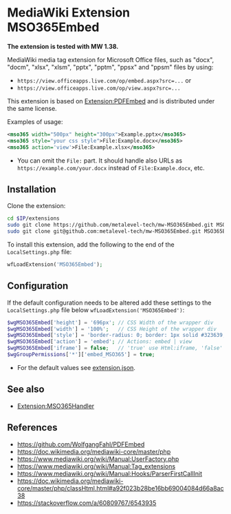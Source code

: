 # MediaWiki Extension MSO365Embed

**The extension is tested with MW 1.38.**

MediaWiki media tag extension for Microsoft Office files, such as "docx", "docm", "xlsx", "xlsm", "pptx", "pptm",  "ppsx" and "ppsm" files by using:

* `https://view.officeapps.live.com/op/embed.aspx?src=...` or
* `https://view.officeapps.live.com/op/view.aspx?src=...`

This extension is based on [Extension:PDFEmbed](https://github.com/WolfgangFahl/PDFEmbed) and is distributed under the same license.

Examples of usage:

```xml
<mso365 width="500px" height="300px">Example.pptx</mso365>
<mso365 style="your css style">File:Example.docx</mso365>
<mso365 action='view'>File:Example.xlsx</mso365>
```

* You can omit the `File:` part. It should handle also URLs as `https://example.com/your.docx` instead of `File:Example.docx`, etc.

## Installation

Clone the extension:

```bash
cd $IP/extensions
sudo git clone https://github.com/metalevel-tech/mw-MSO365Embed.git MSO365Embed # HTTPS
sudo git clone git@github.com:metalevel-tech/mw-MSO365Embed.git MSO365Embed     # SSH
```

To install this extension, add the following to the end of the `LocalSettings.php` file:

```php
wfLoadExtension('MSO365Embed');
```

## Configuration

If the default configuration needs to be altered add these settings to the `LocalSettings.php` file below `wfLoadExtension('MSO365Embed')`:

```php
$wgMSO365Embed['height'] = '696px'; // CSS Width of the wrapper div
$wgMSO365Embed['width'] = '100%';   // CSS Height of the wrapper div
$wgMSO365Embed['style'] = 'border-radius: 0; border: 1px solid #323639; margin: 8px auto 18px;'; // CSS Style ...
$wgMSO365Embed['action'] = 'embed'; // Actions: embed | view
$wgMSO365Embed['iframe'] = false;   // 'true' use Html:iframe, 'false' (default) use Html:object
$wgGroupPermissions['*']['embed_MSO365'] = true;
```

* For the default values see [extension.json](extension.json).

## See also

* [Extension:MSO365Handler](https://github.com/metalevel-tech/mw-MSO365Handler)

## References

* <https://github.com/WolfgangFahl/PDFEmbed>
* <https://doc.wikimedia.org/mediawiki-core/master/php>
* <https://www.mediawiki.org/wiki/Manual:UserFactory.php>
* <https://www.mediawiki.org/wiki/Manual:Tag_extensions>
* <https://www.mediawiki.org/wiki/Manual:Hooks/ParserFirstCallInit>
* <https://doc.wikimedia.org/mediawiki-core/master/php/classHtml.html#a92f023b28be16bb69004084d66a8ac38>
* <https://stackoverflow.com/a/60809767/6543935>
